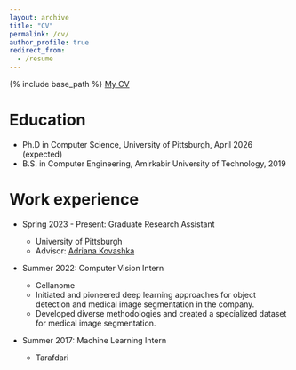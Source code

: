 ```yaml
---
layout: archive
title: "CV"
permalink: /cv/
author_profile: true
redirect_from:
  - /resume
---
```


{% include base_path %}
[My CV](../files/CV_2025.pdf)

Education
======
* Ph.D in Computer Science, University of Pittsburgh, April 2026 (expected)
* B.S. in Computer Engineering, Amirkabir University of Technology, 2019

Work experience
======
* Spring 2023 - Present: Graduate Research Assistant
  * University of Pittsburgh
  * Advisor: [Adriana Kovashka](https://people.cs.pitt.edu/~kovashka/index.htm)

* Summer 2022: Computer Vision Intern
  * Cellanome
  * Initiated and pioneered deep learning approaches for object detection and medical image segmentation in the company.
  * Developed diverse methodologies and created a specialized dataset for medical image segmentation.

* Summer 2017: Machine Learning Intern
  * Tarafdari
  
